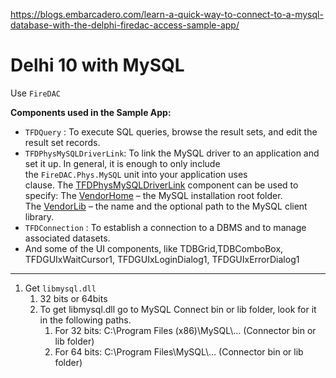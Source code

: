 https://blogs.embarcadero.com/learn-a-quick-way-to-connect-to-a-mysql-database-with-the-delphi-firedac-access-sample-app/


# Delhi 10 with MySQL
Use `FireDAC`

**Components used in the Sample App:**
-   `TFDQuery` : To execute SQL queries, browse the result sets, and edit the result set records.
-   `TFDPhysMySQLDriverLink`: To link the MySQL driver to an application and set it up. In general, it is enough to only include the `FireDAC.Phys.MySQL` [](http://firedac.phys.mysql/)unit into your application uses clause. The [TFDPhysMySQLDriverLink](http://docwiki.embarcadero.com/Libraries/Sydney/en/FireDAC.Phys.MySQL.TFDPhysMySQLDriverLink) component can be used to specify: The [VendorHome](http://docwiki.embarcadero.com/Libraries/Sydney/en/FireDAC.Phys.TFDPhysDriverLink.VendorHome) – the MySQL installation root folder. The [VendorLib](http://docwiki.embarcadero.com/Libraries/Sydney/en/FireDAC.Phys.TFDPhysDriverLink.VendorLib) – the name and the optional path to the MySQL client library.
-   `TFDConnection` : To establish a connection to a DBMS and to manage associated datasets.
-   And some of the UI components, like TDBGrid,TDBComboBox, TFDGUIxWaitCursor1, TFDGUIxLoginDialog1, TFDGUIxErrorDialog1

------
1. Get `libmysql.dll`
	1. 32 bits or 64bits
	2. To get libmysql.dll go to MySQL Connect bin or lib folder, look for it in the following paths.
		1.  For 32 bits: C:\Program Files (x86)\MySQL\… (Connector bin or lib folder)
		2.  For 64 bits: C:\Program Files\MySQL\… (Connector bin or lib folder)



